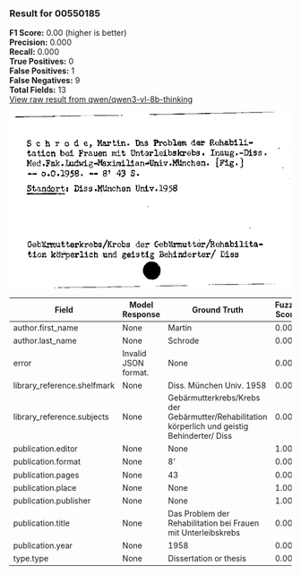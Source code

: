### Result for 00550185
**F1 Score:** 0.00 (higher is better)<br>**Precision:** 0.000<br>**Recall:** 0.000<br>**True Positives:** 0<br>**False Positives:** 1<br>**False Negatives:** 9<br>**Total Fields:** 13<br>[View raw result from qwen/qwen3-vl-8b-thinking](https://github.com/RISE-UNIBAS/humanities_data_benchmark/blob/main/results/2025-10-17/T0247/request_T0247_00550185.json)

<img src="https://github.com/RISE-UNIBAS/humanities_data_benchmark/blob/main/benchmarks/zettelkatalog/images/00550185.jpg?raw=true" alt="00550185" width="600px">

| Field | Model Response | Ground Truth | Fuzzy Score | Match |
|-------|----------------|--------------|-------------|-------|
| author.first_name | None | Martin | 0.000 | ❌ |
| author.last_name | None | Schrode | 0.000 | ❌ |
| error | Invalid JSON format. | None | 0.000 | ❌ |
| library_reference.shelfmark | None | Diss. München Univ. 1958 | 0.000 | ❌ |
| library_reference.subjects | None | Gebärmutterkrebs/Krebs der Gebärmutter/Rehabilitation körperlich und geistig Behinderter/ Diss | 0.000 | ❌ |
| publication.editor | None | None | 1.000 | ✅ |
| publication.format | None | 8' | 0.000 | ❌ |
| publication.pages | None | 43 | 0.000 | ❌ |
| publication.place | None | None | 1.000 | ✅ |
| publication.publisher | None | None | 1.000 | ✅ |
| publication.title | None | Das Problem der Rehabilitation bei Frauen mit Unterleibskrebs | 0.000 | ❌ |
| publication.year | None | 1958 | 0.000 | ❌ |
| type.type | None | Dissertation or thesis | 0.000 | ❌ |
